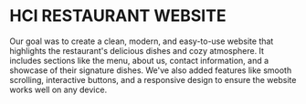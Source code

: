 # HCI RESTAURANT WEBSITE

Our goal was to create a clean, modern, and easy-to-use website that highlights the restaurant's delicious dishes and cozy atmosphere. It includes sections like the menu, about us, contact information, and a showcase of their signature dishes.
We've also added features like smooth scrolling, interactive buttons, and a responsive design to ensure the website works well on any device.
